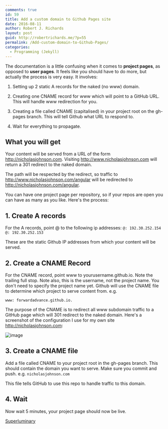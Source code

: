 ```yaml
---
comments: true
id: 59
title: Add a custom domain to Github Pages site
date: 2016-08-11
author: Robert J. Richards
layout: post
guid: http://robertrichards.me/?p=55
permalink: /Add-custom-domain-to-Github-Pages/
categories:
  - Programming (Jekyll)
---
```


The documentation is a little confusing when it comes to **project pages**, as opposed to **user pages**. It feels like you should have to do more, but actually the process is very easy.
It involves:

1.	Setting up 2 static A records for the naked (no www) domain. 

2.	Creating one CNAME record for www which will point to a GitHub URL. This will handle www redirection for you. 

3.	Creating a file called CNAME (capitalised) in your project root on the gh-pages branch. This will tell Github what URL to respond to.

4.	Wait for everything to propagate.

## What you will get

Your content will be served from a URL of the form http://nicholasjohnson.com.
Visiting http://www.nicholasjohnson.com will return a 301 redirect to the naked domain. 

The path will be respected by the redirect, so traffic to http://www.nicholasjohnson.com/angular will be redirected to http://nicholasjohnson.com/angular. 

You can have one project page per repository, so if your repos are open you can have as many as you like.
Here's the process:

## 1. Create A records
For the A records, point @ to the following ip addresses:
`@: 192.30.252.154`
`@: 192.30.252.153`

These are the static Github IP addresses from which your content will be served.

## 2. Create a CNAME Record
For the CNAME record, point www to yourusername.github.io. Note the trailing full stop. Note also, this is the username, not the project name. You don't need to specify the project name yet. Github will use the CNAME file to determine which project to serve content from.
e.g.

`www: forwardadvance.github.io.`

The purpose of the CNAME is to redirect all www subdomain traffic to a GitHub page which will 301 redirect to the naked domain.
Here's a screenshot of the configuration I use for my own site http://nicholasjohnson.com:

![image](http://i.stack.imgur.com/DGIHP.png "Image")

## 3. Create a CNAME file
Add a file called CNAME to your project root in the gh-pages branch. This should contain the domain you want to serve. Make sure you commit and push.
e.g.
`nicholasjohnson.com`

This file tells GitHub to use this repo to handle traffic to this domain. 

## 4. Wait
Now wait 5 minutes, your project page should now be live.


[Superluminary](http://stackoverflow.com/a/22374542/3059991)
